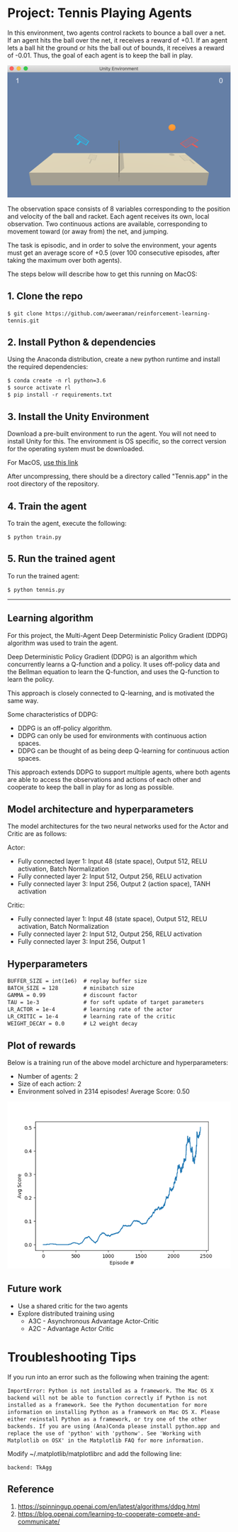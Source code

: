 # Project: Tennis Playing Agents

In this environment, two agents control rackets to bounce a ball over a net. If an agent
hits the ball over the net, it receives a reward of +0.1. If an agent lets a ball hit the
ground or hits the ball out of bounds, it receives a reward of -0.01. Thus, the goal of
each agent is to keep the ball in play.

![Running agent](https://raw.githubusercontent.com/aweeraman/reinforcement-learning-tennis/master/images/running_agent.png)

The observation space consists of 8 variables corresponding to the position and velocity
of the ball and racket. Each agent receives its own, local observation. Two continuous
actions are available, corresponding to movement toward (or away from) the net, and jumping.

The task is episodic, and in order to solve the environment, your agents must get an average
score of +0.5 (over 100 consecutive episodes, after taking the maximum over both agents).

The steps below will describe how to get this running on MacOS:

## 1. Clone the repo

```
$ git clone https://github.com/aweeraman/reinforcement-learning-tennis.git
```

## 2. Install Python & dependencies

Using the Anaconda distribution, create a new python runtime and install the required dependencies:

```
$ conda create -n rl python=3.6
$ source activate rl
$ pip install -r requirements.txt
```

## 3. Install the Unity Environment

Download a pre-built environment to run the agent. You will not need to install Unity for this. The
environment is OS specific, so the correct version for the operating system must be downloaded.

For MacOS, [use this link](https://s3-us-west-1.amazonaws.com/udacity-drlnd/P3/Tennis/Tennis.app.zip)

After uncompressing, there should be a directory called "Tennis.app" in the root directory of the repository.

## 4. Train the agent

To train the agent, execute the following:

```
$ python train.py
```

## 5. Run the trained agent

To run the trained agent:

```
$ python tennis.py
```

---

## Learning algorithm

For this project, the Multi-Agent Deep Deterministic Policy Gradient (DDPG) algorithm was used to train the agent.

Deep Deterministic Policy Gradient (DDPG) is an algorithm which concurrently learns a Q-function and a policy.
It uses off-policy data and the Bellman equation to learn the Q-function, and uses the Q-function to learn the policy.

This approach is closely connected to Q-learning, and is motivated the same way.

Some characteristics of DDPG:
* DDPG is an off-policy algorithm.
* DDPG can only be used for environments with continuous action spaces.
* DDPG can be thought of as being deep Q-learning for continuous action spaces.

This approach extends DDPG to support multiple agents, where both agents are able to access
the observations and actions of each other and cooperate to keep the ball in play for as long as
possible.

## Model architecture and hyperparameters

The model architectures for the two neural networks used for the Actor and Critic are as follows:

Actor:
* Fully connected layer 1: Input 48 (state space), Output 512, RELU activation, Batch Normalization
* Fully connected layer 2: Input 512, Output 256, RELU activation
* Fully connected layer 3: Input 256, Output 2 (action space), TANH activation

Critic:
* Fully connected layer 1: Input 48 (state space), Output 512, RELU activation, Batch Normalization
* Fully connected layer 2: Input 512, Output 256, RELU activation
* Fully connected layer 3: Input 256, Output 1

## Hyperparameters

```
BUFFER_SIZE = int(1e6)  # replay buffer size
BATCH_SIZE = 128        # minibatch size
GAMMA = 0.99            # discount factor
TAU = 1e-3              # for soft update of target parameters
LR_ACTOR = 1e-4         # learning rate of the actor 
LR_CRITIC = 1e-4        # learning rate of the critic
WEIGHT_DECAY = 0.0      # L2 weight decay
```

## Plot of rewards

Below is a training run of the above model archicture and hyperparameters:

* Number of agents: 2
* Size of each action: 2
* Environment solved in 2314 episodes!	Average Score: 0.50

![Plot of rewards](https://raw.githubusercontent.com/aweeraman/reinforcement-learning-tennis/master/images/plot_of_rewards.png)

## Future work

* Use a shared critic for the two agents
* Explore distributed training using
	* A3C - Asynchronous Advantage Actor-Critic
	* A2C - Advantage Actor Critic

# Troubleshooting Tips

If you run into an error such as the following when training the agent:

```
ImportError: Python is not installed as a framework. The Mac OS X backend will not be able to function correctly if Python is not installed as a framework. See the Python documentation for more information on installing Python as a framework on Mac OS X. Please either reinstall Python as a framework, or try one of the other backends. If you are using (Ana)Conda please install python.app and replace the use of 'python' with 'pythonw'. See 'Working with Matplotlib on OSX' in the Matplotlib FAQ for more information.
```

Modify ~/.matplotlib/matplotlibrc and add the following line:

```
backend: TkAgg
```

## Reference

1. https://spinningup.openai.com/en/latest/algorithms/ddpg.html
2. https://blog.openai.com/learning-to-cooperate-compete-and-communicate/
